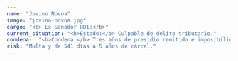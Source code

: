```yaml
---
name: "Jovino Novoa"
image: "jovino-novoa.jpg"
cargo: "<b> Ex Senador UDI:</b>"
current_situation: "<b>Estado:</b> Culpable de delito tributario."
condena:  "<b>Condena:</b> Tres años de presidio remitido e imposibilidad de ejercer cargos públicos durante la condena."
risk: "Multa y de 541 días a 5 años de cárcel."
---
```

